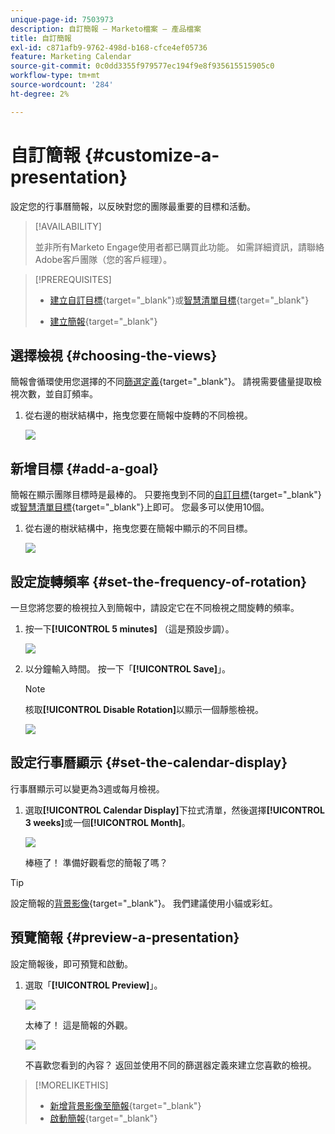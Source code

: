 ```yaml
---
unique-page-id: 7503973
description: 自訂簡報 — Marketo檔案 — 產品檔案
title: 自訂簡報
exl-id: c871afb9-9762-498d-b168-cfce4ef05736
feature: Marketing Calendar
source-git-commit: 0c0dd3355f979577ec194f9e8f935615515905c0
workflow-type: tm+mt
source-wordcount: '284'
ht-degree: 2%

---
```


# 自訂簡報 {#customize-a-presentation}

設定您的行事曆簡報，以反映對您的團隊最重要的目標和活動。

>[!AVAILABILITY]
>
>
>並非所有Marketo Engage使用者都已購買此功能。 如需詳細資訊，請聯絡Adobe客戶團隊（您的客戶經理）。

>[!PREREQUISITES]
>
>* [建立自訂目標](/help/marketo/product-docs/core-marketo-concepts/marketing-calendar/calendar-hd/create-a-custom-goal.md){target="_blank"}或[智慧清單目標](/help/marketo/product-docs/core-marketo-concepts/marketing-calendar/calendar-hd/create-a-smart-list-goal.md){target="_blank"}
>
>* [建立簡報](/help/marketo/product-docs/core-marketo-concepts/marketing-calendar/calendar-hd/create-a-presentation.md){target="_blank"}

## 選擇檢視 {#choosing-the-views}

簡報會循環使用您選擇的不同[篩選定義](/help/marketo/product-docs/core-marketo-concepts/marketing-calendar/working-with-the-calendar/filtering-the-marketing-calendar.md){target="_blank"}。 請視需要儘量提取檢視次數，並自訂頻率。

1. 從右邊的樹狀結構中，拖曳您要在簡報中旋轉的不同檢視。

   ![](assets/image2015-3-18-13-3a6-3a10.png)

## 新增目標 {#add-a-goal}

簡報在顯示團隊目標時是最棒的。 只要拖曳到不同的[自訂目標](/help/marketo/product-docs/core-marketo-concepts/marketing-calendar/calendar-hd/create-a-custom-goal.md){target="_blank"}或[智慧清單目標](/help/marketo/product-docs/core-marketo-concepts/marketing-calendar/calendar-hd/create-a-smart-list-goal.md){target="_blank"}上即可。 您最多可以使用10個。

1. 從右邊的樹狀結構中，拖曳您要在簡報中顯示的不同目標。

   ![](assets/image2015-3-24-14-3a23-3a26.png)

## 設定旋轉頻率 {#set-the-frequency-of-rotation}

一旦您將您要的檢視拉入到簡報中，請設定它在不同檢視之間旋轉的頻率。

1. 按一下&#x200B;**[!UICONTROL 5 minutes]** （這是預設步調）。

   ![](assets/image2015-3-18-13-3a17-3a29.png)

1. 以分鐘輸入時間。 按一下「**[!UICONTROL Save]**」。

   >[!NOTE]
   >
   >核取&#x200B;**[!UICONTROL Disable Rotation]**&#x200B;以顯示一個靜態檢視。

   ![](assets/image2015-3-18-13-3a22-3a18.png)

## 設定行事曆顯示 {#set-the-calendar-display}

行事曆顯示可以變更為3週或每月檢視。

1. 選取&#x200B;**[!UICONTROL Calendar Display]**&#x200B;下拉式清單，然後選擇&#x200B;**[!UICONTROL 3 weeks]**&#x200B;或一個&#x200B;**[!UICONTROL Month]**。

   ![](assets/image2015-3-18-13-3a27-3a37.png)

   棒極了！ 準備好觀看您的簡報了嗎？

>[!TIP]
>
>設定簡報的[背景影像](/help/marketo/product-docs/core-marketo-concepts/marketing-calendar/calendar-hd/add-a-background-image-to-a-presentation.md){target="_blank"}。 我們建議使用小貓或彩虹。

## 預覽簡報 {#preview-a-presentation}

設定簡報後，即可預覽和啟動。

1. 選取「**[!UICONTROL Preview]**」。

   ![](assets/image2015-3-18-13-3a37-3a55.png)

   太棒了！ 這是簡報的外觀。

   ![](assets/image2015-3-24-14-3a29-3a29.png)

   不喜歡您看到的內容？ 返回並使用不同的篩選器定義來建立您喜歡的檢視。

>[!MORELIKETHIS]
>
>* [新增背景影像至簡報](/help/marketo/product-docs/core-marketo-concepts/marketing-calendar/calendar-hd/add-a-background-image-to-a-presentation.md){target="_blank"}
>* [啟動簡報](/help/marketo/product-docs/core-marketo-concepts/marketing-calendar/calendar-hd/launch-a-presentation.md){target="_blank"}
